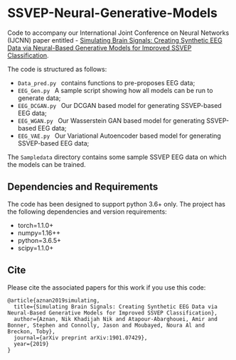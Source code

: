# SSVEP-Neural-Generative-Models

Code to accompany our International Joint Conference on Neural Networks (IJCNN) paper entitled -
[Simulating Brain Signals: Creating Synthetic EEG Data via Neural-Based Generative Models for Improved SSVEP Classification](https://arxiv.org/pdf/1901.07429.pdf).

The code is structured as follows:

- `Data_pred.py ` contains functions to pre-proposes EEG data; 
- `EEG_Gen.py ` A sample script showing how all models can be run to generate data;
- `EEG_DCGAN.py ` Our DCGAN based model for generating SSVEP-based EEG data;
- `EEG_WGAN.py ` Our Wasserstein GAN based model for generating SSVEP-based EEG data;
- `EEG_VAE.py ` Our Variational Autoencoder based model for generating SSVEP-based EEG data;

The `Sampledata` directory contains some sample SSVEP EEG data on which the models can be trained. 

## Dependencies and Requirements
The code has been designed to support python 3.6+ only. The project has the following dependencies and version requirements:

- torch=1.1.0+
- numpy=1.16++
- python=3.6.5+
- scipy=1.1.0+

## Cite

Please cite the associated papers for this work if you use this code:

```
@article{aznan2019simulating,
  title={Simulating Brain Signals: Creating Synthetic EEG Data via Neural-Based Generative Models for Improved SSVEP Classification},
  author={Aznan, Nik Khadijah Nik and Atapour-Abarghouei, Amir and Bonner, Stephen and Connolly, Jason and Moubayed, Noura Al and Breckon, Toby},
  journal={arXiv preprint arXiv:1901.07429},
  year={2019}
}
```
